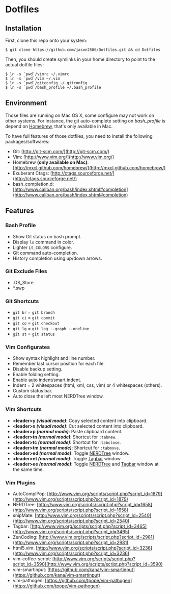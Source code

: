 # Dotfiles

## Installation

First, clone this repo onto your system:

    $ git clone https://github.com/jason2506/Dotfiles.git && cd Dotfiles

Then, you should create symlinks in your home directory to point to the actual dotfile files:

    $ ln -s `pwd`/vimrc ~/.vimrc
    $ ln -s `pwd`/vim ~/.vim
    $ ln -s `pwd`/gitconfig ~/.gitconfig
    $ ln -s `pwd`/bash_profile ~/.bash_profile

## Environment

Those files are running on Mac OS X, some configure may not work on other systems. For instance, the git auto-complete setting on _bash_profile_ is depend on [Homebrew](http://mxcl.github.com/homebrew/), that's only available in Mac.

To have full features of those dotfiles, you need to install the following packages/softwares:

* Git: [http://git-scm.com/](http://git-scm.com/)
* Vim: [http://www.vim.org/](http://www.vim.org/)
* Homebrew **(only available on Mac)**: [http://mxcl.github.com/homebrew/](http://mxcl.github.com/homebrew/)
* Exuberant Ctags: [http://ctags.sourceforge.net/](http://ctags.sourceforge.net/)
* bash_completion.d: [http://www.caliban.org/bash/index.shtml#completion](http://www.caliban.org/bash/index.shtml#completion)

## Features

### Bash Profile

* Show Git status on bash prompt.
* Display `ls` command in color.
* Lighter `LS_COLORS` configure.
* Git command auto-completion.
* History completion using up/down arrows.

### Git Exclude Files
* .DS_Store
* *.swp

### Git Shortcuts
* `git br` = `git branch`
* `git ci` = `git commit`
* `git co` = `git checkout`
* `git lg` = `git log --graph --oneline`
* `git st` = `git status`

### Vim Configurates

* Show syntax highlight and line number.
* Remember last cursor position for each file.
* Disable backup setting.
* Enable folding setting.
* Enable auto indent/smart indent.
* Indent = 2 whitespaces (html, xml, css, vim) or 4 whitespaces (others).
* Custom status bar.
* Auto close the left most NERDTree window.

### Vim Shortcuts

* **\<leader\>y _(visual mode)_**: Copy selected content into clipboard.
* **\<leader\>x _(visual mode)_**: Cut selected content into clipboard.
* **\<leader\>p _(normal mode)_**: Paste clipboard content.
* **\<leader\>tn _(normal mode)_**: Shortcut for `:tabnew`.
* **\<leader\>tc _(normal mode)_**: Shortcut for `:tabclose`.
* **\<leader\>tm _(normal mode)_**: Shortcut for `:tabmove`.
* **\<leader\>ed _(normal mode)_**: Toggle [NERDTree](http://www.vim.org/scripts/script.php?script_id=1658) window.
* **\<leader\>et _(normal mode)_**: Toggle [Tagbar](http://www.vim.org/scripts/script.php?script_id=3465) window.
* **\<leader\>ee _(normal mode)_**: Toggle [NERDTree](http://www.vim.org/scripts/script.php?script_id=1658) and [Tagbar](http://www.vim.org/scripts/script.php?script_id=3465) window at the same time.

### Vim Plugins

* AutoComplPop: [http://www.vim.org/scripts/script.php?script_id=1879](http://www.vim.org/scripts/script.php?script_id=1879)
* NERDTree: [http://www.vim.org/scripts/script.php?script_id=1658](http://www.vim.org/scripts/script.php?script_id=1658)
* snipMate: [http://www.vim.org/scripts/script.php?script_id=2540](http://www.vim.org/scripts/script.php?script_id=2540)
* Tagbar: [http://www.vim.org/scripts/script.php?script_id=3465](http://www.vim.org/scripts/script.php?script_id=3465)
* ZenCoding: [http://www.vim.org/scripts/script.php?script_id=2981](http://www.vim.org/scripts/script.php?script_id=2981)
* html5.vim: [http://www.vim.org/scripts/script.php?script_id=3236](http://www.vim.org/scripts/script.php?script_id=3236)
* vim-coffee-script: [http://www.vim.org/scripts/script.php?script_id=3590](http://www.vim.org/scripts/script.php?script_id=3590)
* vim-smartinput: [https://github.com/kana/vim-smartinput](https://github.com/kana/vim-smartinput)
* vim-pathogen: [https://github.com/tpope/vim-pathogen](https://github.com/tpope/vim-pathogen)
